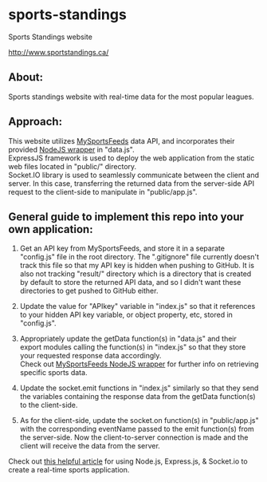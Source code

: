 # sports-standings
Sports Standings website

http://www.sportstandings.ca/


## About:
Sports standings website with real-time data for the most popular leagues.


## Approach:
This website utilizes [MySportsFeeds](https://www.mysportsfeeds.com/) data API, and incorporates their provided [NodeJS wrapper](https://github.com/MySportsFeeds/mysportsfeeds-node) in "data.js".  
ExpressJS framework is used to deploy the web application from the static web files located in "public/" directory.  
Socket.IO library is used to seamlessly communicate between the client and server. In this case, transferring the returned data from the server-side API request to the client-side to manipulate in "public/app.js".


## General guide to implement this repo into your own application:

1. Get an API key from MySportsFeeds, and store it in a separate "config.js" file in the root directory. The ".gitignore" file currently doesn't track this file so that my API key is hidden when pushing to GitHub. It is also not tracking "result/" directory which is a directory that is created by default to store the returned API data, and so I didn't want these directories to get pushed to GitHub either.

2. Update the value for "APIkey" variable in "index.js" so that it references to your hidden API key variable, or object property, etc, stored in "config.js".

3. Appropriately update the getData function(s) in "data.js" and their export modules calling the function(s) in "index.js" so that they store your requested response data accordingly.  
   Check out [MySportsFeeds NodeJS wrapper](https://github.com/MySportsFeeds/mysportsfeeds-node) for further info on retrieving specific sports data.

4. Update the socket.emit functions in "index.js" similarly so that they send the variables containing the response data from the getData function(s) to the client-side.

5. As for the client-side, update the socket.on function(s) in "public/app.js" with the corresponding eventName passed to the emit function(s) from the server-side. Now the client-to-server connection is made and the client will receive the data from the server.

Check out [this helpful article](https://code.tutsplus.com/tutorials/real-time-sports-application-using-nodejs--cms-30594) for using Node.js, Express.js, & Socket.io to create a real-time sports application.
